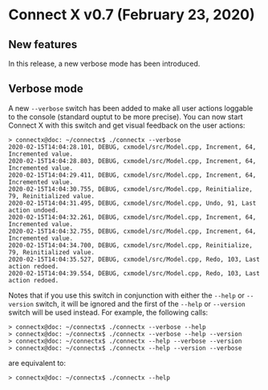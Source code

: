 # Connect X v0.7 (February 23, 2020)

## New features

In this release, a new verbose mode has been introduced.

## Verbose mode

A new `--verbose` switch has been added to make all user actions loggable to the console (standard ouptut to be more precise). You can now start Connect X with this switch and get visual feedback on the user actions:

```
> connectx@doc: ~/connectx$ ./connectx --verbose
2020-02-15T14:04:28.101, DEBUG, cxmodel/src/Model.cpp, Increment, 64, Incremented value.
2020-02-15T14:04:28.803, DEBUG, cxmodel/src/Model.cpp, Increment, 64, Incremented value.
2020-02-15T14:04:29.411, DEBUG, cxmodel/src/Model.cpp, Increment, 64, Incremented value.
2020-02-15T14:04:30.755, DEBUG, cxmodel/src/Model.cpp, Reinitialize, 79, Reinitialized value.
2020-02-15T14:04:31.495, DEBUG, cxmodel/src/Model.cpp, Undo, 91, Last action undoed.
2020-02-15T14:04:32.261, DEBUG, cxmodel/src/Model.cpp, Increment, 64, Incremented value.
2020-02-15T14:04:32.755, DEBUG, cxmodel/src/Model.cpp, Increment, 64, Incremented value.
2020-02-15T14:04:34.700, DEBUG, cxmodel/src/Model.cpp, Reinitialize, 79, Reinitialized value.
2020-02-15T14:04:35.527, DEBUG, cxmodel/src/Model.cpp, Redo, 103, Last action redoed.
2020-02-15T14:04:39.554, DEBUG, cxmodel/src/Model.cpp, Redo, 103, Last action redoed.

```

Notes that if you use this switch in conjunction with either the `--help` or `--version` switch, it will be ignored and the first of the `--help` or `--version` switch will be used instead. For example, the following calls:

```
> connectx@doc: ~/connectx$ ./connectx --verbose --help
> connectx@doc: ~/connectx$ ./connectx --verbose --help --version
> connectx@doc: ~/connectx$ ./connectx --help --verbose --version
> connectx@doc: ~/connectx$ ./connectx --help --version --verbose
```

are equivalent to:

```
> connectx@doc: ~/connectx$ ./connectx --help
```